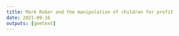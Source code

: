 ```yaml
---
title: Mark Rober and the manipulation of children for profit
date: 2021-09-16
outputs: [gemtext]
---
```

